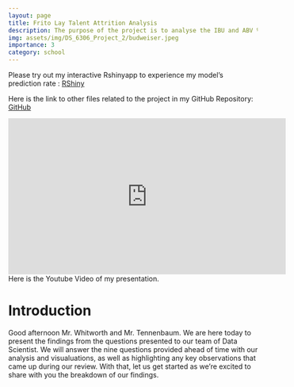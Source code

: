 ```yaml
---
layout: page
title: Frito Lay Talent Attrition Analysis
description: The purpose of the project is to analyse the IBU and ABV % of different beers and breweries from different US state using R.
img: assets/img/DS_6306_Project_2/budweiser.jpeg
importance: 3
category: school
---
```



Please try out my interactive Rshinyapp to experience my model’s prediction rate : [RShiny](https://github.com/DamilolaOwolabi/DS-6306-PROJECT-1)

Here is the link to other files related to the project in my GitHub Repository: [GitHub](https://github.com/DamilolaOwolabi/DS-6371-Project)


<div class="row">
    <div class="col-sm mt-3 mt-md-0">
        <iframe width="560" height="315" src="https://www.youtube.com/embed/5oXWlK6q3AU?si=THH2m7MM1Voio0PE" title="YouTube video player" frameborder="0" allow="accelerometer; autoplay; clipboard-write; encrypted-media; gyroscope; picture-in-picture; web-share" referrerpolicy="strict-origin-when-cross-origin" allowfullscreen></iframe>
    </div>
</div>

<div class="caption">
    Here is the Youtube Video of my presentation.
</div>




# Introduction

Good afternoon Mr. Whitworth and Mr. Tennenbaum. We are here today to present the findings from the questions presented to our team of Data Scientist. We will answer the nine questions provided ahead of time with our analysis and visualuations, as well as highlighting any key observations that came up during our review. With that, let us get started as we’re excited to share with you the breakdown of our findings.





